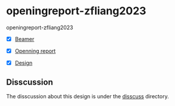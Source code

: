 # openingreport-zfliang2023

openingreport-zfliang2023

* [x] [Beamer](./opening_report_beamer.pdf)
* [x] [Openning report](./opening_report.pdf)
* [x] [Design](./design-v6.md)


## Disscussion

The disscussion about this design is under the [disscuss](./discuss/) directory.

